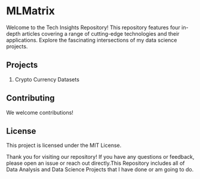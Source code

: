 # MLMatrix
Welcome to the Tech Insights Repository! This repository features four in-depth articles covering a range of cutting-edge technologies and their applications. Explore the fascinating intersections of my data science projects.

## Projects

1. Crypto Currency Datasets



## Contributing

We welcome contributions! 

## License

This project is licensed under the MIT License. 


Thank you for visiting our repository! If you have any questions or feedback, please open an issue or reach out directly.This Repository includes all of Data Analysis and Data Science Projects that I have done or am going to do.

